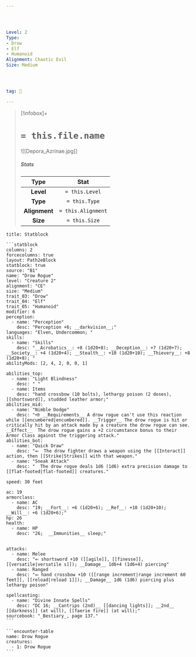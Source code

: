 ```yaml
---




Level: 2
Type:
- Drow
- Elf
- Humanoid
Alignment: Chaotic Evil
Size: Medium




tag: 👹

---
```


> [!infobox]+
> #  `= this.file.name`
> ![[Depora_Azrinae.jpg]]
> ##### Stats
> Type | Stat |
> :---:|:---:|
> **Level** | `= this.Level` |
> **Type** | `= this.Type` |
> **Alignment** | `= this.Alignment` |
> **Size** | `= this.Size` |



````ad-info
title: Statblock

```statblock
columns: 2
forcecolumns: true
layout: Path2eBlock
statblock: true
source: "B1"
name: "Drow Rogue"
level: "Creature 2"
alignment: "CE"
size: "Medium"
trait_03: "Drow"
trait_04: "Elf"
trait_05: "Humanoid"
modifier: 6
perception:
  - name: "Perception"
    desc: "Perception +6; __darkvision__;"
languages: "Elven, Undercommon; "
skills:
  - name: "Skills"
    desc: "__Acrobatics__: +8 (1d20+8); __Deception__: +7 (1d20+7); __Society__: +4 (1d20+4); __Stealth__: +10 (1d20+10); __Thievery__: +8 (1d20+8); "
abilityMods: [2, 4, 2, 0, 0, 1]

abilities_top:
  - name: "Light Blindness"
    desc: " "
  - name: Items
    desc: "hand crossbow (10 bolts), lethargy poison (2 doses), [[shortsword]], studded leather armor;"
abilities_mid:
  - name: "Nimble Dodge"
    desc: "⬲ __Requirements__ A drow rogue can't use this reaction while [[encumbered|encumbered]]. __Trigger__ The drow rogue is hit or critically hit by an attack made by a creature the drow rogue can see. __Effect__  The drow rogue gains a +2 circumstance bonus to their Armor Class against the triggering attack."
abilities_bot:
  - name: "Quick Draw"
    desc: "⬻  The drow fighter draws a weapon using the [[Interact]] action, then [[Strike|Strikes]] with that weapon."
  - name: "Sneak Attack"
    desc: "  The drow rogue deals 1d6 (1d6) extra precision damage to [[flat-footed|flat-footed]] creatures."

speed: 30 feet

ac: 19
armorclass:
  - name: AC
    desc: "19; __Fort__: +6 (1d20+6); __Ref__: +10 (1d20+10); __Will__: +6 (1d20+6);"
hp: 26
health:
  - name: HP
    desc: "26;  __Immunities__ sleep;"


attacks:
  - name: Melee
    desc: "⬻ shortsword +10 ([[agile]], [[finesse]], [[versatile|versatile s]]); __Damage__ 1d6+4 (1d6+4) piercing"
  - name: Ranged
    desc: "⬻ hand crossbow +10 ([[range increment|range increment 60 feet]], [[reload|reload 1]]); __Damage__ 1d6 (1d6) piercing plus lethargy poison"

spellcasting:
  - name: "Divine Innate Spells"
    desc: "DC 16; __Cantrips (2nd)__ [[dancing lights]]; __2nd__ [[darkness]] (at will), [[faerie fire]] (at will);"
sourcebook: "_Bestiary_, page 137."
```

```encounter-table
name: Drow Rogue
creatures:
  - 1: Drow Rogue
```

````


